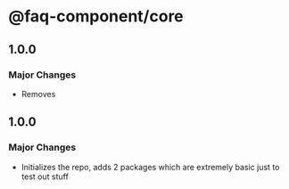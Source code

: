 # @faq-component/core

## 1.0.0

### Major Changes

- Removes

## 1.0.0

### Major Changes

- Initializes the repo, adds 2 packages which are extremely basic just to test out stuff
